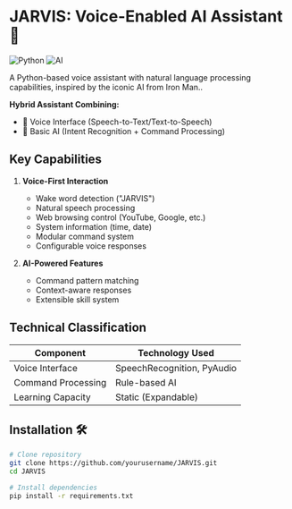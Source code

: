 # JARVIS: Voice-Enabled AI Assistant 🤖 
 
 
![Python](https://img.shields.io/badge/python-3.8+-blue.svg) 
![AI](https://img.shields.io/badge/AI-Command%20Processing-yellowgreen)

A Python-based voice assistant with natural language processing capabilities, inspired by the iconic AI from Iron Man..

**Hybrid Assistant Combining:**
- 🎤 Voice Interface (Speech-to-Text/Text-to-Speech)
- 🧠 Basic AI (Intent Recognition + Command Processing)

## Key Capabilities
1. **Voice-First Interaction**
   - Wake word detection ("JARVIS")
   - Natural speech processing
   - Web browsing control (YouTube, Google, etc.)
   - System information (time, date)
   - Modular command system
   - Configurable voice responses

2. **AI-Powered Features**
   - Command pattern matching
   - Context-aware responses
   - Extensible skill system

## Technical Classification
| Component          | Technology Used      |
|--------------------|----------------------|
| Voice Interface    | SpeechRecognition, PyAudio |
| Command Processing | Rule-based AI        |
| Learning Capacity  | Static (Expandable)  |

## Installation 🛠️
```bash
# Clone repository
git clone https://github.com/yourusername/JARVIS.git
cd JARVIS

# Install dependencies
pip install -r requirements.txt
```


